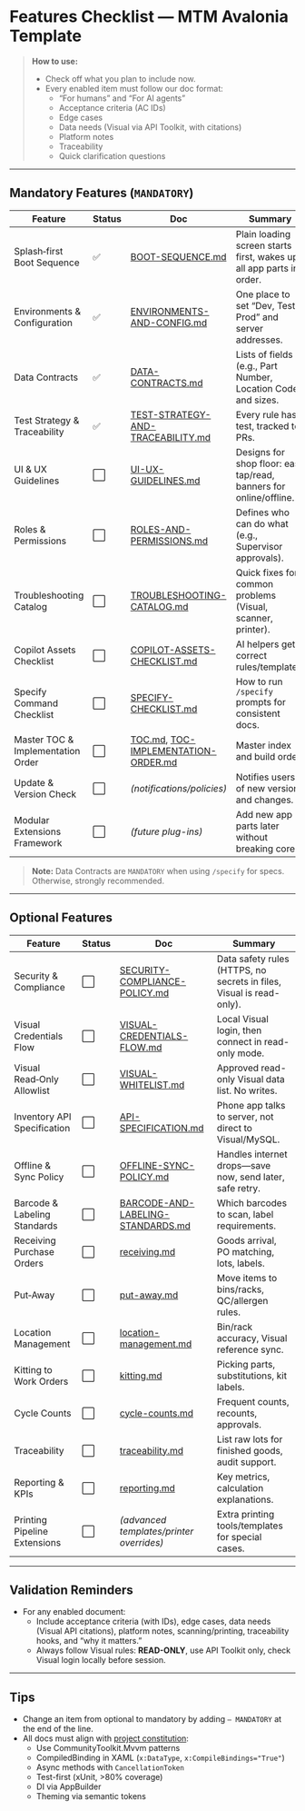 # Features Checklist — MTM Avalonia Template

> **How to use:**
>
> - Check off what you plan to include now.
> - Every enabled item must follow our doc format:
>   - “For humans” and “For AI agents”
>   - Acceptance criteria (AC IDs)
>   - Edge cases
>   - Data needs (Visual via API Toolkit, with citations)
>   - Platform notes
>   - Traceability
>   - Quick clarification questions

---

## Mandatory Features (`MANDATORY`)

| Feature                           | Status | Doc                                                                                      | Summary                                                             |
| --------------------------------- | ------ | ---------------------------------------------------------------------------------------- | ------------------------------------------------------------------- |
| Splash‑first Boot Sequence        | ✅     | [BOOT-SEQUENCE.md](/docs/BOOT-SEQUENCE.md)                                               | Plain loading screen starts first, wakes up all app parts in order. |
| Environments & Configuration      | ✅     | [ENVIRONMENTS-AND-CONFIG.md](/docs/ENVIRONMENTS-AND-CONFIG.md)                           | One place to set “Dev, Test, Prod” and server addresses.            |
| Data Contracts                    | ✅     | [DATA-CONTRACTS.md](/docs/DATA-CONTRACTS.md)                                             | Lists of fields (e.g., Part Number, Location Code) and sizes.       |
| Test Strategy & Traceability      | ✅     | [TEST-STRATEGY-AND-TRACEABILITY.md](/docs/TEST-STRATEGY-AND-TRACEABILITY.md)             | Every rule has a test, tracked to PRs.                              |
| UI & UX Guidelines                | ⬜     | [UI-UX-GUIDELINES.md](/docs/UI-UX-GUIDELINES.md)                                         | Designs for shop floor: easy tap/read, banners for online/offline.  |
| Roles & Permissions               | ⬜     | [ROLES-AND-PERMISSIONS.md](/docs/ROLES-AND-PERMISSIONS.md)                               | Defines who can do what (e.g., Supervisor approvals).               |
| Troubleshooting Catalog           | ⬜     | [TROUBLESHOOTING-CATALOG.md](/docs/TROUBLESHOOTING-CATALOG.md)                           | Quick fixes for common problems (Visual, scanner, printer).         |
| Copilot Assets Checklist          | ⬜     | [COPILOT-ASSETS-CHECKLIST.md](/docs/COPILOT-ASSETS-CHECKLIST.md)                         | AI helpers get correct rules/templates.                             |
| Specify Command Checklist         | ⬜     | [SPECIFY-CHECKLIST.md](/docs/SPECIFY-CHECKLIST.md)                                       | How to run `/specify` prompts for consistent docs.                  |
| Master TOC & Implementation Order | ⬜     | [TOC.md](/docs/TOC.md), [TOC-IMPLEMENTATION-ORDER.md](/docs/TOC-IMPLEMENTATION-ORDER.md) | Master index and build order.                                       |
| Update & Version Check            | ⬜     | _(notifications/policies)_                                                               | Notifies users of new versions and changes.                         |
| Modular Extensions Framework      | ⬜     | _(future plug-ins)_                                                                      | Add new app parts later without breaking core.                      |

> **Note:**
> Data Contracts are `MANDATORY` when using `/specify` for specs. Otherwise, strongly recommended.

---

## Optional Features

| Feature                      | Status | Doc                                                                          | Summary                                                              |
| ---------------------------- | ------ | ---------------------------------------------------------------------------- | -------------------------------------------------------------------- |
| Security & Compliance        | ⬜     | [SECURITY-COMPLIANCE-POLICY.md](/docs/SECURITY-COMPLIANCE-POLICY.md)         | Data safety rules (HTTPS, no secrets in files, Visual is read-only). |
| Visual Credentials Flow      | ⬜     | [VISUAL-CREDENTIALS-FLOW.md](/docs/VISUAL-CREDENTIALS-FLOW.md)               | Local Visual login, then connect in read-only mode.                  |
| Visual Read‑Only Allowlist   | ⬜     | [VISUAL-WHITELIST.md](/docs/VISUAL-WHITELIST.md)                             | Approved read-only Visual data list. No writes.                      |
| Inventory API Specification  | ⬜     | [API-SPECIFICATION.md](/docs/API-SPECIFICATION.md)                           | Phone app talks to server, not direct to Visual/MySQL.               |
| Offline & Sync Policy        | ⬜     | [OFFLINE-SYNC-POLICY.md](/docs/OFFLINE-SYNC-POLICY.md)                       | Handles internet drops—save now, send later, safe retry.             |
| Barcode & Labeling Standards | ⬜     | [BARCODE-AND-LABELING-STANDARDS.md](/docs/BARCODE-AND-LABELING-STANDARDS.md) | Which barcodes to scan, label requirements.                          |
| Receiving Purchase Orders    | ⬜     | [receiving.md](/docs/specs/features/receiving.md)                            | Goods arrival, PO matching, lots, labels.                            |
| Put‑Away                     | ⬜     | [put-away.md](/docs/specs/features/put-away.md)                              | Move items to bins/racks, QC/allergen rules.                         |
| Location Management          | ⬜     | [location-management.md](/docs/specs/features/location-management.md)        | Bin/rack accuracy, Visual reference sync.                            |
| Kitting to Work Orders       | ⬜     | [kitting.md](/docs/specs/features/kitting.md)                                | Picking parts, substitutions, kit labels.                            |
| Cycle Counts                 | ⬜     | [cycle-counts.md](/docs/specs/features/cycle-counts.md)                      | Frequent counts, recounts, approvals.                                |
| Traceability                 | ⬜     | [traceability.md](/docs/specs/features/traceability.md)                      | List raw lots for finished goods, audit support.                     |
| Reporting & KPIs             | ⬜     | [reporting.md](/docs/specs/features/reporting.md)                            | Key metrics, calculation explanations.                               |
| Printing Pipeline Extensions | ⬜     | _(advanced templates/printer overrides)_                                     | Extra printing tools/templates for special cases.                    |

---

## Validation Reminders

- For any enabled document:
  - Include acceptance criteria (with IDs), edge cases, data needs (Visual API citations), platform notes, scanning/printing, traceability hooks, and “why it matters.”
  - Always follow Visual rules: **READ-ONLY**, use API Toolkit only, check Visual login locally before session.

---

## Tips

- Change an item from optional to mandatory by adding `— MANDATORY` at the end of the line.
- All docs must align with [project constitution](../.specify/memory/constitution.md):
  - Use CommunityToolkit.Mvvm patterns
  - CompiledBinding in XAML (`x:DataType`, `x:CompileBindings="True"`)
  - Async methods with `CancellationToken`
  - Test-first (xUnit, >80% coverage)
  - DI via AppBuilder
  - Theming via semantic tokens
